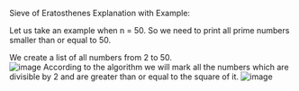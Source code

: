 Sieve of Eratosthenes
Explanation with Example: 

Let us take an example when n = 50. So we need to print all prime numbers smaller than or equal to 50. 

We create a list of all numbers from 2 to 50.  
![image](https://user-images.githubusercontent.com/6974223/207673956-f25f1eee-3009-478b-acf4-9cf2796a8fe9.png)
According to the algorithm we will mark all the numbers which are divisible by 2 and are greater than or equal to the square of it. 
![image](https://user-images.githubusercontent.com/6974223/207674158-9d7da32c-8cd6-47ac-ae07-2564b5b559df.png)
